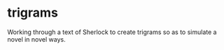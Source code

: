 # trigrams

Working through a text of Sherlock to create trigrams so as to simulate a novel in novel ways.
